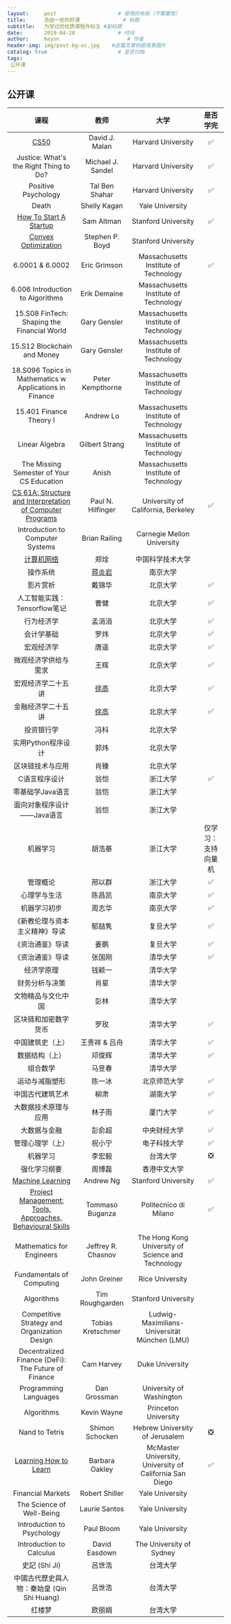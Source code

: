 ```yaml
---
layout:     post                    # 使用的布局（不需要改）
title:      总结一些的好课              # 标题 
subtitle:   为学过的优质课程作标注 #副标题
date:       2019-04-28              # 时间
author:     Keyon                      # 作者
header-img: img/post-bg-oc.jpg    #这篇文章标题背景图片
catalog: true                       # 是否归档
tags:
 公开课
---
```


## 公开课

| 课程 | 教师 | 大学 | 是否学完 |
| :----: | :----: | :----: | :----: |
| [CS50](https://certificates.cs50.io/0f999b74-664c-4f1f-92e4-4204692d7289.png?size=letter) | David J. Malan | Harvard University | ✅ |
| Justice: What's the Right Thing to Do? | Michael J. Sandel | Harvard University | ✅ |
| Positive Psychology | Tal Ben Shahar | Harvard University | ✅ |
| Death | Shelly Kagan | Yale University |  |
| [How To Start A Startup](http://startupclass.samaltman.com/) | Sam Altman | Stanford University | ✅ |
| [Convex Optimization](https://see.stanford.edu) | Stephen P. Boyd | Stanford University |  |
| 6.0001 & 6.0002 | Eric Grimson | Massachusetts Institute of Technology | ✅ |
| 6.006 Introduction to Algorithms | Erik Demaine | Massachusetts Institute of Technology |  |
| 15.S08 FinTech: Shaping the Financial World | Gary Gensler | Massachusetts Institute of Technology |  |
| 15.S12 Blockchain and Money | Gary Gensler | Massachusetts Institute of Technology |  |
| 18.S096 Topics in Mathematics w Applications in Finance | Peter Kempthorne | Massachusetts Institute of Technology |  |
| 15.401 Finance Theory I | Andrew Lo | Massachusetts Institute of Technology |  |
| Linear Algebra | Gilbert Strang | Massachusetts Institute of Technology |  |
| The Missing Semester of Your CS Education | Anish | Massachusetts Institute of Technology |  |
| [CS 61A: Structure and Interpretation of Computer Programs](https://inst.eecs.berkeley.edu/~cs61a/sp21/) | Paul N. Hilfinger | University of California, Berkeley | ✅ |
| Introduction to Computer Systems | Brian Railing | Carnegie Mellon University |  |
| [计算机网络](https://www.bilibili.com/video/BV1JV411t7ow/?vd_source=561a60fa9c9de016fe9132e127822cf5) | 郑烇 | 中国科学技术大学 |  |
| 操作系统 | [蒋炎岩](https://jyywiki.cn) | 南京大学 |  |
| 影片赏析 | 戴锦华 | 北京大学 | ✅ |
| 人工智能实践：Tensorflow笔记 | 曹健 | 北京大学 | ✅ |
| 行为经济学 | 孟涓涓 | 北京大学 | ✅ |
| 会计学基础 | 罗炜 | 北京大学 | ✅ |
| 宏观经济学 | 唐遥 | 北京大学 | ✅ |
| 微观经济学供给与需求 | 王辉 | 北京大学 | ✅ |
| 宏观经济学二十五讲 | [徐高](http://www.xugaoecon.net/) | 北京大学 | ✅ |
| 金融经济学二十五讲 | [徐高](http://www.xugaoecon.net/) | 北京大学 | ✅ |
| 投资银行学 | 冯科 | 北京大学 |  |
| 实用Python程序设计 | 郭炜 | 北京大学 |  |
| 区块链技术与应用 | 肖臻 | 北京大学 |  |
| C语言程序设计 | 翁恺 | 浙江大学 | ✅ |
| 零基础学Java语言 | 翁恺 | 浙江大学 |  |
| 面向对象程序设计——Java语言 | 翁恺 | 浙江大学 |  |
| 机器学习 | 胡浩基 | 浙江大学 | 仅学习：支持向量机 |
| 管理概论 | 邢以群 | 浙江大学 | ✅ |
| 心理学与生活 | 陈昌凯 | 南京大学 | ✅ |
| 机器学习初步 | 周志华 | 南京大学 | ✅ |
| 《新教伦理与资本主义精神》导读 | 郁喆隽 | 复旦大学 | ✅ |
| 《资治通鉴》导读 | 姜鹏 | 复旦大学 | ✅ |
| 《资治通鉴》导读 | 张国刚 | 清华大学 | ✅ |
| 经济学原理 | 钱颖一 | 清华大学 |  |
| 财务分析与决策 | 肖星 | 清华大学 |  |
| 文物精品与文化中国 | 彭林 | 清华大学 |  |
| 区块链和加密数字货币 | 罗玫 | 清华大学 | ✅ |
| 中国建筑史（上） | 王贵祥 & 吕舟 | 清华大学 | ✅ |
| 数据结构（上） | 邓俊辉 | 清华大学 | ✅ |
| 组合数学 | 马昱春 | 清华大学 |  |
| 运动与减脂塑形 | 陈一冰 | 北京师范大学 | ✅ |
| 中国古代建筑艺术 | 柳肃 | 湖南大学 | ✅ |
| 大数据技术原理与应用 | 林子雨 | 厦门大学 | ✅ |
| 大数据与金融 | 彭俞超 | 中央财经大学 | ✅ |
| 管理心理学（上） | 祝小宁 | 电子科技大学 | ✅ |
| 机器学习 | 李宏毅 | 台湾大学 | ❎ |
| 强化学习纲要 | 周博磊 | 香港中文大学 |  |
| [Machine Learning](https://coursera.org/share/411c836a9d6ed85d426ef62d0548fdee) | Andrew Ng | Stanford University | ✅ |
| [Project Management: Tools, Approaches, Behavioural Skills](https://coursera.org/share/64442c936cd400b9cab47301e37a761f) | Tommaso Buganza | Politecnico di Milano | ✅ |
| Mathematics for Engineers | Jeffrey R. Chasnov | The Hong Kong University of Science and Technology |  |
| Fundamentals of Computing | John Greiner | Rice University |  |
| Algorithms | Tim Roughgarden | Stanford University |  |
| Competitive Strategy and Organization Design | Tobias Kretschmer | Ludwig-Maximilians-Universität München (LMU) |  |
| Decentralized Finance (DeFi): The Future of Finance | Cam Harvey | Duke University |  |
| Programming Languages | Dan Grossman | University of Washington |  |
| Algorithms | Kevin Wayne | Princeton University |  |
| Nand to Tetris | Shimon Schocken | Hebrew University of Jerusalem | ❎ |
| [Learning How to Learn](https://coursera.org/share/9e8f28a65dcb46aaf084adacabe68bf1) | Barbara Oakley | McMaster University, University of California San Diego | ✅ |
| Financial Markets | Robert Shiller | Yale University |  |
| The Science of Well-Being | Laurie Santos | Yale University |  |
| Introduction to Psychology | Paul Bloom | Yale University |  |
| Introduction to Calculus | David Easdown | The University of Sydney |  |
| 史記 (Shi Ji) | 呂世浩 | 台湾大学 |  |
| 中國古代歷史與人物：秦始皇 (Qin Shi Huang) | 呂世浩 | 台湾大学 |  |
| 红楼梦 | 欧丽娟 | 台湾大学 |  |
